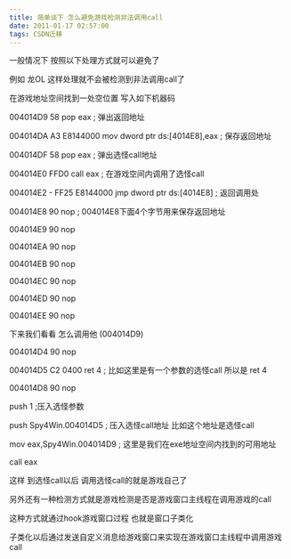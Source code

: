 ```yaml
---
title: 简单谈下 怎么避免游戏检测非法调用call 
date: 2011-01-17 02:57:00
tags: CSDN迁移
---
```

   一般情况下 按照以下处理方式就可以避免了

 

 例如 龙OL 这样处理就不会被检测到非法调用call了

 

 

 

 在游戏地址空间找到一处空位置 写入如下机器码

 

 004014D9 58 pop eax  ; 弹出返回地址

 004014DA A3 E8144000 mov dword ptr ds:[4014E8],eax  ; 保存返回地址

 004014DF 58 pop eax  ; 弹出选怪call地址

 004014E0 FFD0 call eax  ; 在游戏空间内调用了选怪call

 004014E2 - FF25 E8144000 jmp dword ptr ds:[4014E8]  ; 返回调用处

 004014E8 90 nop  ; 004014E8下面4个字节用来保存返回地址

 004014E9 90 nop

 004014EA 90 nop

 004014EB 90 nop

 004014EC 90 nop

 004014ED 90 nop

 004014EE 90 nop

 

 

 

 

 

 

 下来我们看看 怎么调用他 (004014D9) 

 

 004014D4 90 nop

 004014D5 C2 0400 ret 4 ; 比如这里是有一个参数的选怪call 所以是 ret 4

 004014D8 90 nop

 

 

 

 push 1 ;压入选怪参数 

 push Spy4Win.004014D5 ; 压入选怪call地址 比如这个地址是选怪call

 mov eax,Spy4Win.004014D9 ; 这里是我们在exe地址空间内找到的可用地址

 call eax

 

 

 这样 到选怪call以后 调用选怪call的就是游戏自己了 

 

 

 

 

 

 

 

 

 

 另外还有一种检测方式就是游戏检测是否是游戏窗口主线程在调用游戏的call

 

 这种方式就通过hook游戏窗口过程 也就是窗口子类化

 

 子类化以后通过发送自定义消息给游戏窗口来实现在游戏窗口主线程中调用游戏call

 

   
 
